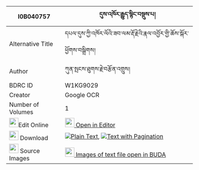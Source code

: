 |I0B040757|དུས་འཁོར་རྒྱུད་སྙིང་བསྡུས་པ། 
| --- | --- 
|Alternative Title |དཔལ་དུས་ཀྱི་འཁོར་ལོའི་ཟབ་ལམ་རྡོ་རྗེའི་རྣལ་འབྱོར་གྱི་ཆོས་སྐོར་ཕྱོགས་བསྒྲིགས།
|Author| ཀུན་སྤངས་ཐུགས་རྗེ་བརྩོན་འགྲུས།
|BDRC ID | W1KG9029
|Creator | Google OCR
|Number of Volumes| 1
|<img width="25" src="https://img.icons8.com/color/25/000000/edit-property.png">Edit Online| [<img width="25" src="https://avatars.githubusercontent.com/u/45091458?s=200&v=4"> Open in Editor](http://editor.openpecha.org/I0B040757)
|<img width="25" src="https://img.icons8.com/fluent/48/000000/download-2.png"/>  Download | [![](https://img.icons8.com/color/20/000000/txt.png)Plain Text](https://github.com/Openpecha/I0B040757/releases/download/v1/dukhor_gyu_nying_dupa_plain_I0B040757.zip), [![](https://img.icons8.com/color/20/000000/txt.png)Text with Pagination](https://github.com/Openpecha/I0B040757/releases/download/v1/dukhor_gyu_nying_dupa_pages_I0B040757.zip)
|<img width="25" src="https://img.icons8.com/plasticine/100/000000/pictures-folder.png"/>  Source Images | [<img width="25" src="https://library.bdrc.io/icons/BUDA-small.svg"> Images of text file open in BUDA](https://library.bdrc.io/show/bdr:W1KG9029)